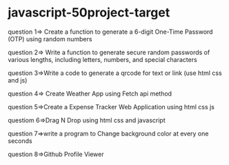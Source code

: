 # javascript-50project-target
question 1=> Create a function to generate a 6-digit One-Time Password (OTP) using random numbers

question 2=> Write a function to generate secure random passwords of various lengths, including letters, numbers, and special characters

question 3=>Write a code to generate a qrcode for text or link (use html css and js)

question 4=> Create Weather App using Fetch api method

question 5=>Create a Expense Tracker Web Application using html css js 

questiom 6=>Drag N Drop using html css and javascript

question 7=>write a program to Change background color at every one seconds

question 8=>Github Profile Viewer
